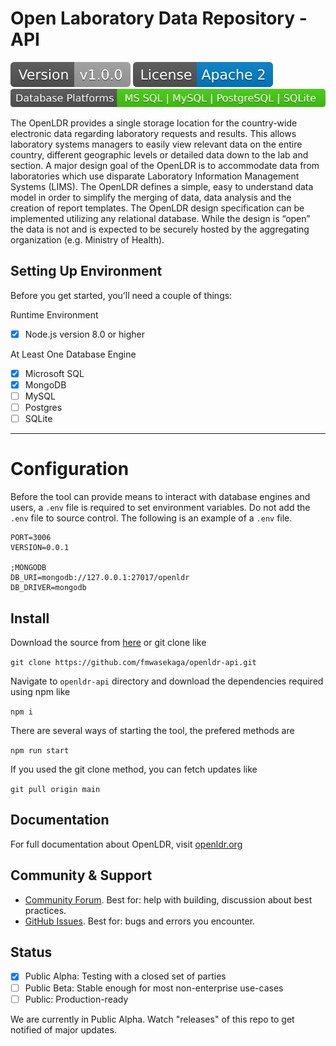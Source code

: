 Open Laboratory Data Repository - API
======

![](/public/img/version.svg) ![](/public/img/license.svg) ![](/public/img/database_platforms.svg)

The OpenLDR provides a single storage location for the country-wide electronic data regarding laboratory 
requests and results. This allows laboratory systems managers to easily view relevant data on the entire 
country, different geographic levels or detailed data down to the lab and section. A major design goal of 
the OpenLDR is to accommodate data from laboratories which use disparate Laboratory Information Management 
Systems (LIMS). The OpenLDR defines a simple, easy to understand data model in order to simplify the 
merging of data, data analysis and the creation of report templates. The OpenLDR design specification can 
be implemented utilizing any relational database. While the design is “open” the data is not and is 
expected to be securely hosted by the aggregating organization (e.g. Ministry of Health).

Setting Up Environment
-----
Before you get started, you’ll need a couple of things:

Runtime Environment
- [x]  Node.js version 8.0 or higher

At Least One Database Engine
- [x]  Microsoft SQL
- [x]  MongoDB
- [ ]  MySQL
- [ ]  Postgres
- [ ]  SQLite

-----

Configuration
==============
Before the tool can provide means to interact with database engines and users, a `.env` file is required to set environment variables. Do not add the `.env` file to source control. The following is an example of a `.env` file.

```
PORT=3006
VERSION=0.0.1

;MONGODB
DB_URI=mongodb://127.0.0.1:27017/openldr
DB_DRIVER=mongodb
```

## Install

Download the source from [here](https://github.com/fmwasekaga/openldr-api) or git clone like

`git clone https://github.com/fmwasekaga/openldr-api.git`

Navigate to `openldr-api` directory and download the dependencies required using npm like

`npm i`

There are several ways of starting the tool, the prefered methods are

`npm run start`

If you used the git clone method, you can fetch updates like

`git pull origin main`

## Documentation

For full documentation about OpenLDR, visit [openldr.org](http://openldr.org/)

## Community & Support

- [Community Forum](https://github.com/fmwasekaga/openldr-api/discussions). Best for: help with building, discussion about best practices.
- [GitHub Issues](https://github.com/fmwasekaga/openldr-api/issues). Best for: bugs and errors you encounter.

## Status

- [x] Public Alpha: Testing with a closed set of parties
- [ ] Public Beta: Stable enough for most non-enterprise use-cases
- [ ] Public: Production-ready

We are currently in Public Alpha. Watch "releases" of this repo to get notified of major updates.
